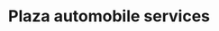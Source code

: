 ---
title: "Plaza automobile services"
url: /nice/plaza-automobile-services/
shop: réparation de voitures
---
